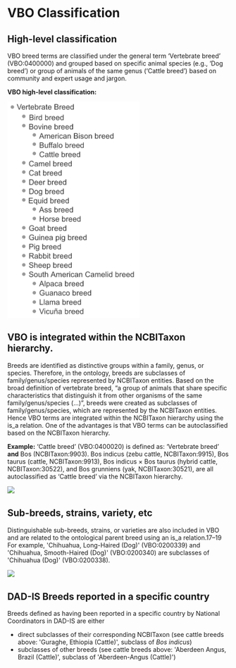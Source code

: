 # VBO Classification

## High-level classification
VBO breed terms are classified under the general term ‘Vertebrate breed’ (VBO:0400000) and grouped based on specific animal species (e.g., ‘Dog breed’) or group of animals of the same genus (‘Cattle breed’) based on community and expert usage and jargon. 

**VBO high-level classification:** 

<img src="image.png" width="300">


## VBO is integrated within the NCBITaxon hierarchy.
Breeds are identified as distinctive groups within a family, genus, or species. Therefore, in the ontology, breeds are subclasses of family/genus/species represented by NCBITaxon entities. 
Based on the broad definition of vertebrate breed, “a group of animals that share specific characteristics that distinguish it from other organisms of the same family/genus/species (...)”, breeds were created as subclasses of family/genus/species, which are represented by the NCBITaxon entities. Hence VBO terms are integrated within the NCBITaxon hierarchy using the is_a relation. 
One of the advantages is that VBO terms can be autoclassified based on the NCBITaxon hierarchy.

**Example:** ‘Cattle breed’ (VBO:0400020) is defined as: ‘Vertebrate breed’ **and** Bos (NCBITaxon:9903). Bos indicus (zebu cattle, NCBITaxon:9915), Bos taurus (cattle, NCBITaxon:9913), Bos indicus × Bos taurus (hybrid cattle, NCBITaxon:30522), and Bos grunniens (yak, NCBITaxon:30521), are all autoclassified as ‘Cattle breed’ via the NCBITaxon hierarchy.

<img src="Screenshot 2024-07-30 at 12.52.48 PM.png" width="800">

## Sub-breeds, strains, variety, etc
Distinguishable sub-breeds, strains, or varieties are also included in VBO and are related to the ontological parent breed using an is_a relation.17–19 For example, 'Chihuahua, Long-Haired (Dog)' (VBO:0200339) and 'Chihuahua, Smooth-Haired (Dog)' (VBO:0200340) are subclasses of 'Chihuahua (Dog)' (VBO:0200338).

<img src="Screenshot 2024-07-30 at 12.49.22 PM.png" width="350">

## DAD-IS Breeds reported in a specific country
Breeds defined as having been reported in a specific country by National Coordinators in DAD-IS are either 
- direct subclasses of their corresponding NCBITaxon (see cattle breeds above: 'Guraghe, Ethiopia (Cattle)', subclass of _Bos indicus_)
- subclasses of other breeds (see cattle breeds above: 'Aberdeen Angus, Brazil (Cattle)', subclass of 'Aberdeen-Angus (Cattle)')
